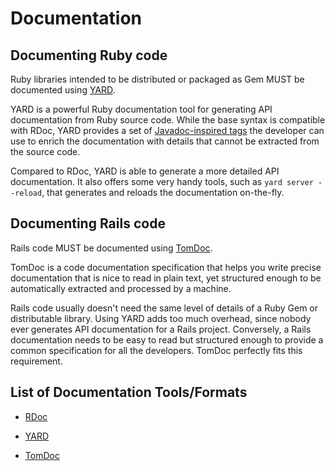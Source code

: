 # Documentation

## Documenting Ruby code

Ruby libraries intended to be distributed or packaged as Gem MUST be documented using [YARD][1].

YARD is a powerful Ruby documentation tool for generating API documentation from Ruby source code. While the base syntax is compatible with RDoc, YARD provides a set of [Javadoc-inspired tags][4] the developer can use to enrich the documentation with details that cannot be extracted from the source code.

Compared to RDoc, YARD is able to generate a more detailed API documentation. It also offers some very handy tools, such as `yard server --reload`, that generates and reloads the documentation on-the-fly.

## Documenting Rails code

Rails code MUST be documented using [TomDoc][3].

TomDoc is a code documentation specification that helps you write precise documentation that is nice to read in plain text, yet structured enough to be automatically extracted and processed by a machine.

Rails code usually doesn't need the same level of details of a Ruby Gem or distributable library. Using YARD adds too much overhead, since nobody ever generates API documentation for a Rails project. Conversely, a Rails documentation needs to be easy to read but structured enough to provide a common specification for all the developers. TomDoc perfectly fits this requirement.

## List of Documentation Tools/Formats

* [RDoc][2]
* [YARD][1]
* [TomDoc][3]


  [1]: http://yardoc.org/
  [2]: http://rdoc.rubyforge.org/
  [3]: http://tomdoc.org/
  [4]: http://rubydoc.info/docs/yard/file/docs/Tags.md#List_of_Available_Tags

